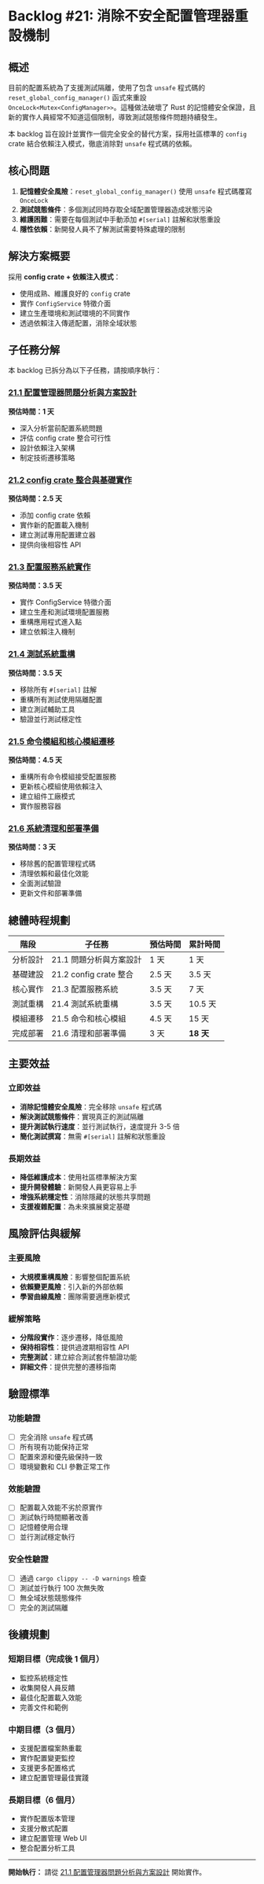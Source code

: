 # Backlog #21: 消除不安全配置管理器重設機制

## 概述

目前的配置系統為了支援測試隔離，使用了包含 `unsafe` 程式碼的 `reset_global_config_manager()` 函式來重設 `OnceLock<Mutex<ConfigManager>>`。這種做法破壞了 Rust 的記憶體安全保證，且新的實作人員經常不知道這個限制，導致測試競態條件問題持續發生。

本 backlog 旨在設計並實作一個完全安全的替代方案，採用社區標準的 `config` crate 結合依賴注入模式，徹底消除對 `unsafe` 程式碼的依賴。

## 核心問題

1. **記憶體安全風險**：`reset_global_config_manager()` 使用 `unsafe` 程式碼覆寫 `OnceLock`
2. **測試競態條件**：多個測試同時存取全域配置管理器造成狀態污染  
3. **維護困難**：需要在每個測試中手動添加 `#[serial]` 註解和狀態重設
4. **隱性依賴**：新開發人員不了解測試需要特殊處理的限制

## 解決方案概要

採用 **config crate + 依賴注入模式**：
- 使用成熟、維護良好的 `config` crate
- 實作 `ConfigService` 特徵介面
- 建立生產環境和測試環境的不同實作
- 透過依賴注入傳遞配置，消除全域狀態

## 子任務分解

本 backlog 已拆分為以下子任務，請按順序執行：

### [21.1 配置管理器問題分析與方案設計](21.1-config-manager-problem-analysis-design.md)
**預估時間：1 天**
- 深入分析當前配置系統問題
- 評估 config crate 整合可行性
- 設計依賴注入架構
- 制定技術遷移策略

### [21.2 config crate 整合與基礎實作](21.2-config-crate-integration-implementation.md)
**預估時間：2.5 天**
- 添加 config crate 依賴
- 實作新的配置載入機制
- 建立測試專用配置建立器
- 提供向後相容性 API

### [21.3 配置服務系統實作](21.3-config-service-system-implementation.md) 
**預估時間：3.5 天**
- 實作 ConfigService 特徵介面
- 建立生產和測試環境配置服務
- 重構應用程式進入點
- 建立依賴注入機制

### [21.4 測試系統重構](21.4-test-system-refactoring.md)
**預估時間：3.5 天**
- 移除所有 `#[serial]` 註解
- 重構所有測試使用隔離配置
- 建立測試輔助工具
- 驗證並行測試穩定性

### [21.5 命令模組和核心模組遷移](21.5-command-core-module-migration.md)
**預估時間：4.5 天**
- 重構所有命令模組接受配置服務
- 更新核心模組使用依賴注入
- 建立組件工廠模式
- 實作服務容器

### [21.6 系統清理和部署準備](21.6-system-cleanup-deployment-preparation.md)
**預估時間：3 天**
- 移除舊的配置管理程式碼
- 清理依賴和最佳化效能
- 全面測試驗證
- 更新文件和部署準備

## 總體時程規劃

| 階段 | 子任務 | 預估時間 | 累計時間 |
|------|-------|----------|----------|
| 分析設計 | 21.1 問題分析與方案設計 | 1 天 | 1 天 |
| 基礎建設 | 21.2 config crate 整合 | 2.5 天 | 3.5 天 |
| 核心實作 | 21.3 配置服務系統 | 3.5 天 | 7 天 |
| 測試重構 | 21.4 測試系統重構 | 3.5 天 | 10.5 天 |
| 模組遷移 | 21.5 命令和核心模組 | 4.5 天 | 15 天 |
| 完成部署 | 21.6 清理和部署準備 | 3 天 | **18 天** |

## 主要效益

### 立即效益
- **消除記憶體安全風險**：完全移除 `unsafe` 程式碼
- **解決測試競態條件**：實現真正的測試隔離
- **提升測試執行速度**：並行測試執行，速度提升 3-5 倍
- **簡化測試撰寫**：無需 `#[serial]` 註解和狀態重設

### 長期效益  
- **降低維護成本**：使用社區標準解決方案
- **提升開發體驗**：新開發人員更容易上手
- **增強系統穩定性**：消除隱藏的狀態共享問題
- **支援複雜配置**：為未來擴展奠定基礎

## 風險評估與緩解

### 主要風險
- **大規模重構風險**：影響整個配置系統
- **依賴變更風險**：引入新的外部依賴
- **學習曲線風險**：團隊需要適應新模式

### 緩解策略
- **分階段實作**：逐步遷移，降低風險
- **保持相容性**：提供過渡期相容性 API
- **完整測試**：建立綜合測試套件驗證功能
- **詳細文件**：提供完整的遷移指南

## 驗證標準

### 功能驗證
- [ ] 完全消除 `unsafe` 程式碼
- [ ] 所有現有功能保持正常
- [ ] 配置來源和優先級保持一致
- [ ] 環境變數和 CLI 參數正常工作

### 效能驗證
- [ ] 配置載入效能不劣於原實作
- [ ] 測試執行時間顯著改善
- [ ] 記憶體使用合理
- [ ] 並行測試穩定執行

### 安全性驗證
- [ ] 通過 `cargo clippy -- -D warnings` 檢查
- [ ] 測試並行執行 100 次無失敗
- [ ] 無全域狀態競態條件
- [ ] 完全的測試隔離

## 後續規劃

### 短期目標（完成後 1 個月）
- 監控系統穩定性
- 收集開發人員反饋
- 最佳化配置載入效能
- 完善文件和範例

### 中期目標（3 個月）
- 支援配置檔案熱重載
- 實作配置變更監控
- 支援更多配置格式
- 建立配置管理最佳實踐

### 長期目標（6 個月）
- 實作配置版本管理
- 支援分散式配置
- 建立配置管理 Web UI
- 整合配置分析工具

---

**開始執行：** 請從 [21.1 配置管理器問題分析與方案設計](21.1-config-manager-problem-analysis-design.md) 開始實作。

